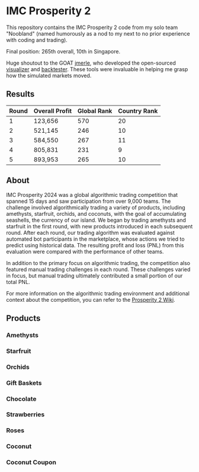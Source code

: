 # IMC Prosperity 2

This repository contains the IMC Prosperity 2 code from my solo team "Noobland" (named humorously as a nod to my next to no prior experience with coding and trading).

Final position: 265th overall, 10th in Singapore.

Huge shoutout to the GOAT [jmerle](https://github.com/jmerle), who developed the open-sourced [visualizer](https://github.com/jmerle/imc-prosperity-2-visualizer) and [backtester](https://github.com/jmerle/imc-prosperity-2-backtester). These tools were invaluable in helping me grasp how the simulated markets moved.

## Results

| Round | Overall Profit | Global Rank | Country Rank |
|-------|----------------|-------------|--------------|
| 1     | 123,656        | 570         | 20           |
| 2     | 521,145        | 246         | 10           |
| 3     | 584,550        | 267         | 11           |
| 4     | 805,831        | 231         | 9            |
| 5     | 893,953        | 265         | 10           |

## About

IMC Prosperity 2024 was a global algorithmic trading competition that spanned 15 days and saw participation from over 9,000 teams. The challenge involved algorithmically trading a variety of products, including amethysts, starfruit, orchids, and coconuts, with the goal of accumulating seashells, the currency of our island. We began by trading amethysts and starfruit in the first round, with new products introduced in each subsequent round. After each round, our trading algorithm was evaluated against automated bot participants in the marketplace, whose actions we tried to predict using historical data. The resulting profit and loss (PNL) from this evaluation were compared with the performance of other teams.

In addition to the primary focus on algorithmic trading, the competition also featured manual trading challenges in each round. These challenges varied in focus, but manual trading ultimately contributed a small portion of our total PNL.

For more information on the algorithmic trading environment and additional context about the competition, you can refer to the [Prosperity 2 Wiki](https://imc-prosperity.notion.site/Prosperity-2-Wiki-fe650c0292ae4cdb94714a3f5aa74c85). 

## Products

### Amethysts

### Starfruit

### Orchids

### Gift Baskets

### Chocolate

### Strawberries

### Roses

### Coconut

### Coconut Coupon


